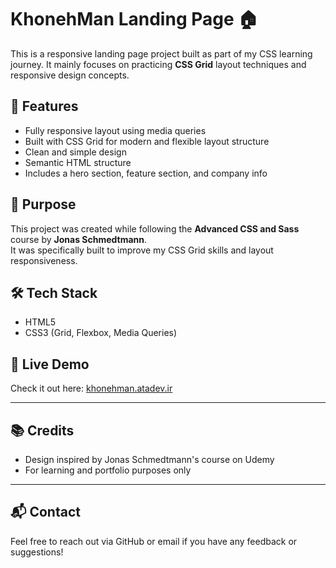 # KhonehMan Landing Page 🏠

This is a responsive landing page project built as part of my CSS learning journey. It mainly focuses on practicing **CSS Grid** layout techniques and responsive design concepts.

## 🚀 Features

- Fully responsive layout using media queries  
- Built with CSS Grid for modern and flexible layout structure  
- Clean and simple design  
- Semantic HTML structure  
- Includes a hero section, feature section, and company info  

## 🎯 Purpose

This project was created while following the **Advanced CSS and Sass** course by **Jonas Schmedtmann**.  
It was specifically built to improve my CSS Grid skills and layout responsiveness.

## 🛠️ Tech Stack

- HTML5  
- CSS3 (Grid, Flexbox, Media Queries)  

## 📸 Live Demo

Check it out here: [khonehman.atadev.ir](https://khonehman.atadev.ir/)

---

## 📚 Credits

- Design inspired by Jonas Schmedtmann's course on Udemy  
- For learning and portfolio purposes only

---

## 📬 Contact

Feel free to reach out via GitHub or email if you have any feedback or suggestions!
